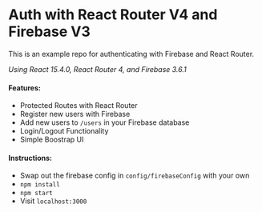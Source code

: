 # Auth with React Router V4 and Firebase V3
This is an example repo for authenticating with Firebase and React Router.

*Using React 15.4.0, React Router 4, and Firebase 3.6.1*

#### Features:
* Protected Routes with React Router
* Register new users with Firebase
* Add new users to ```/users``` in your Firebase database
* Login/Logout Functionality
* Simple Boostrap UI

#### Instructions:
* Swap out the firebase config in ```config/firebaseConfig``` with your own
* ```npm install```
* ```npm start```
* Visit ```localhost:3000```
